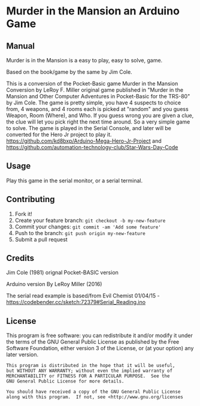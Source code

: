 # Murder in the Mansion an Arduino Game

## Manual

Murder is in the Mansion is a easy to play, easy to solve, game.

Based on the book/game by the same by Jim Cole.

This is a conversion of the Pocket-Basic game Murder in the Mansion
Conversion by LeRoy F. Miller original game published in "Murder in
the Mansion and Other Computer Adventures in Pocket-Basic for the 
TRS-80" by Jim Cole. The game is pretty simple, you have 4 suspects
to choice from, 4 weapons, and 4 rooms each is picked at "random" 
and you guess Weapon, Room (Where), and Who. If you guess wrong you 
are given a clue, the clue will let you pick right the next time around. 
So a very simple game to solve. The game is played in the Serial Console, 
and later will be converted for the Hero Jr project to play it.
https://github.com/kd8bxp/Arduino-Mega-Hero-Jr-Project
and https://github.com/automation-technology-club/Star-Wars-Day-Code

## Usage

Play this game in the serial monitor, or a serial terminal.

## Contributing

1. Fork it!
2. Create your feature branch: `git checkout -b my-new-feature`
3. Commit your changes: `git commit -am 'Add some feature'`
4. Push to the branch: `git push origin my-new-feature`
5. Submit a pull request

## Credits

Jim Cole (1981) orignal Pocket-BASIC version

Arduino version By LeRoy Miller (2016) 

The serial read example is based/from Evil Chemist 01/04/15 - https://codebender.cc/sketch:72379#Serial_Reading.ino

## License

This program is free software: you can redistribute it and/or modify
    it under the terms of the GNU General Public License as published by
    the Free Software Foundation, either version 3 of the License, or
    (at your option) any later version.

    This program is distributed in the hope that it will be useful,
    but WITHOUT ANY WARRANTY; without even the implied warranty of
    MERCHANTABILITY or FITNESS FOR A PARTICULAR PURPOSE.  See the
    GNU General Public License for more details.

    You should have received a copy of the GNU General Public License
    along with this program.  If not, see <http://www.gnu.org/licenses
